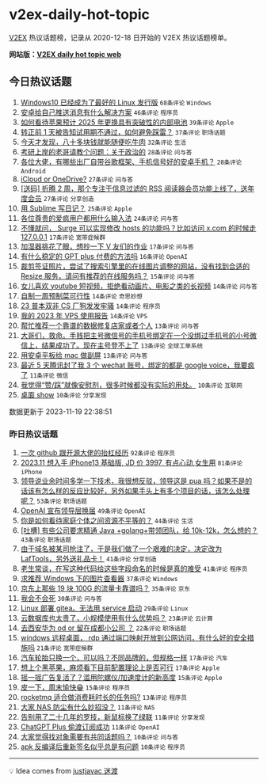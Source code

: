 # v2ex-daily-hot-topic

[V2EX](https://www.v2ex.com/) 热议话题榜，记录从 2020-12-18 日开始的 V2EX 热议话题榜单。

**网站版：[V2EX daily hot topic web](https://boojack.github.io/v2ex-daily-hot-topic-web/)**

## 今日热议话题

<!-- TODAY BEGIN -->

1. [Windows10 已经成为了最好的 Linux 发行版](https://www.v2ex.com/t/993189) `68条评论` `Windows`
1. [安卓给自己推送消息有什么解决方案](https://www.v2ex.com/t/993205) `46条评论` `程序员`
1. [如何看待苹果预计 2025 年更换具有突破性的内部电池](https://www.v2ex.com/t/993173) `39条评论` `Apple`
1. [转正前 1 天被告知试用期不通过，如何避免踩雷？](https://www.v2ex.com/t/993191) `37条评论` `职场话题`
1. [今天才发现，八十多块钱就能随便吃牛肉](https://www.v2ex.com/t/993197) `32条评论` `生活`
1. [考研上岸的老哥请教个问题：关于政治的](https://www.v2ex.com/t/993196) `28条评论` `问与答`
1. [各位大佬，有哪些出厂自带谷歌框架、手机信号好的安卓手机？](https://www.v2ex.com/t/993259) `28条评论` `Android`
1. [iCloud or OneDrive?](https://www.v2ex.com/t/993158) `27条评论` `问与答`
1. [[送码] 折腾 2 周，那个专注于信息过滤的 RSS 阅读器会员功能上线了，送年度会员](https://www.v2ex.com/t/993230) `27条评论` `分享创造`
1. [用 Sublime 写日记？](https://www.v2ex.com/t/993219) `25条评论` `Apple`
1. [各位尊贵的爱疯用户都用什么输入法](https://www.v2ex.com/t/993287) `24条评论` `问与答`
1. [不懂就问， Surge 可以实现修改 hosts 的功能吗？比如访问 x.com 的时候走 127.0.0.1](https://www.v2ex.com/t/993260) `17条评论` `宽带症候群`
1. [加湿器挑花了眼，想抄一下 V 友们的作业](https://www.v2ex.com/t/993247) `17条评论` `问与答`
1. [有什么稳定的 GPT plus 付费的方法吗](https://www.v2ex.com/t/993193) `16条评论` `OpenAI`
1. [裁剪签证照片，尝试了搜索引擎里的在线图片调整的网站，没有找到合适的 Resize 服务，请问有推荐的在线服务吗？](https://www.v2ex.com/t/993201) `15条评论` `问与答`
1. [女儿喜欢 youtube 短视频，拒绝看动画片、电影之类的长视频](https://www.v2ex.com/t/993313) `14条评论` `问与答`
1. [自制一周预制菜可行性](https://www.v2ex.com/t/993300) `14条评论` `奇思妙想`
1. [23 普本双非 CS 厂狗发发牢骚](https://www.v2ex.com/t/993242) `14条评论` `程序员`
1. [我的 2023 年 VPS 使用报告](https://www.v2ex.com/t/993204) `14条评论` `VPS`
1. [帮忙推荐一个靠谱的数据修复店家或者个人](https://www.v2ex.com/t/993213) `13条评论` `问与答`
1. [大哥们，救命。手贱把主号微信号的手机号绑定在一个没绑过手机号的小号微信上，结果成功了。现在主号登不上了](https://www.v2ex.com/t/993212) `13条评论` `全球工单系统`
1. [用安卓平板给 mac 做副屏](https://www.v2ex.com/t/993209) `13条评论` `问与答`
1. [最近 5 天腾讯封了我 3 个 wechat 账号，绑定的都是 google voice，我要疯了](https://www.v2ex.com/t/993275) `11条评论` `微信`
1. [我觉得“赞/踩”就像安慰剂，很多时候都没有实际的用处。](https://www.v2ex.com/t/993253) `10条评论` `互联网`
1. [桌面 show](https://www.v2ex.com/t/993222) `10条评论` `分享发现`

数据更新于 2023-11-19 22:38:51

<!-- TODAY END -->

### 昨日热议话题

<!-- YESTERDAY BEGIN -->

1. [一次 github 跟开源大佬的抬杠经历](https://www.v2ex.com/t/993100) `92条评论` `程序员`
1. [2023.11 想入手 iPhone13 基础版, JD 价 3997, 有点心动,女生用](https://www.v2ex.com/t/992986) `81条评论` `iPhone`
1. [领导说业余时间多学一下技术，我很想反驳，领导这是 pua 吗？如果不是的话该有怎么样的反应比较好，另外如果手头上有多个项目的话，该怎么处理呢？](https://www.v2ex.com/t/993073) `53条评论` `职场话题`
1. [OpenAI 宣布领导层换届](https://www.v2ex.com/t/992983) `49条评论` `OpenAI`
1. [你是如何看待家庭个体之间资源不平等的？](https://www.v2ex.com/t/992972) `44条评论` `生活`
1. [[吐槽] 有些公司要求精通 Java +golang+带领团队，给 10k-12k，怎么想的？](https://www.v2ex.com/t/992979) `43条评论` `职场话题`
1. [由于域名被某司抢注了，于是我们做了一个艰难的决定，决定改为 LafTools，另外送礼品卡！](https://www.v2ex.com/t/993044) `41条评论` `分享创造`
1. [老生常谈，在写这种代码给这些字段命名的时候是真的难受](https://www.v2ex.com/t/993051) `41条评论` `程序员`
1. [求推荐 Windows 下的图片查看器](https://www.v2ex.com/t/993040) `37条评论` `Windows`
1. [京东上那些 19 块 100G 的流量卡靠谱吗？](https://www.v2ex.com/t/992998) `35条评论` `京东`
1. [我会不会死](https://www.v2ex.com/t/993006) `30条评论` `问与答`
1. [Linux 部署 gitea。无法用 service 启动](https://www.v2ex.com/t/992990) `29条评论` `Linux`
1. [云数据库也太贵了，小规模使用有什么优势吗？](https://www.v2ex.com/t/993114) `23条评论` `云计算`
1. [去西安华为 od or 留在成都小公司 ？](https://www.v2ex.com/t/993067) `22条评论` `职场话题`
1. [windows 远程桌面， rdp 通过端口映射开放到公网访问，有什么好的安全措施吗](https://www.v2ex.com/t/993104) `21条评论` `宽带症候群`
1. [汽车轮胎只换一个，可以吗？不同品牌的，但规格一样](https://www.v2ex.com/t/993053) `17条评论` `汽车`
1. [想上个黑苹果，麻烦看下目前配置理论上是否可行](https://www.v2ex.com/t/993015) `17条评论` `Apple`
1. [摇一摇广告复活了？滥用陀螺仪/加速度计的新高度](https://www.v2ex.com/t/993075) `15条评论` `Apple`
1. [皮一下，周末愉快😁](https://www.v2ex.com/t/992974) `15条评论` `程序员`
1. [rocketmq 适合做消费耗时长的任务吗?](https://www.v2ex.com/t/993079) `13条评论` `程序员`
1. [大家 NAS 防尘有什么妙招没？](https://www.v2ex.com/t/993142) `11条评论` `NAS`
1. [告别用了二十几年的罗技，新鼠标换了绿联](https://www.v2ex.com/t/993123) `11条评论` `分享发现`
1. [ChatGPT Plus 偷渡订阅成功](https://www.v2ex.com/t/992980) `11条评论` `OpenAI`
1. [大家觉得找对象需要有共同话题吗？](https://www.v2ex.com/t/993124) `10条评论` `问与答`
1. [apk 反编译后重新签名似乎总是有问题](https://www.v2ex.com/t/993101) `10条评论` `程序员`

<!-- YESTERDAY END -->

---

💡 Idea comes from [justjavac 迷渡](https://github.com/justjavac/)
